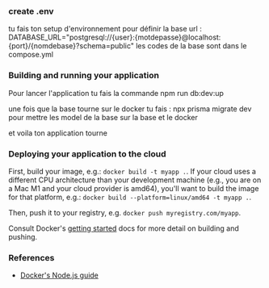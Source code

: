 ### create .env
tu fais ton setup d'environnement pour définir la base url : DATABASE_URL="postgresql://{user}:{motdepasse}@localhost:{port}/{nomdebase}?schema=public"
les codes de la base sont dans le compose.yml


### Building and running your application
Pour lancer l'application tu fais la commande 
npm run db:dev:up    

une fois que la base tourne sur le docker tu fais  : 
npx prisma migrate dev
pour mettre les model de la base sur la base et le docker 

et voila ton application tourne 

### Deploying your application to the cloud

First, build your image, e.g.: `docker build -t myapp .`.
If your cloud uses a different CPU architecture than your development
machine (e.g., you are on a Mac M1 and your cloud provider is amd64),
you'll want to build the image for that platform, e.g.:
`docker build --platform=linux/amd64 -t myapp .`.

Then, push it to your registry, e.g. `docker push myregistry.com/myapp`.

Consult Docker's [getting started](https://docs.docker.com/go/get-started-sharing/)
docs for more detail on building and pushing.

### References
* [Docker's Node.js guide](https://docs.docker.com/language/nodejs/)

 